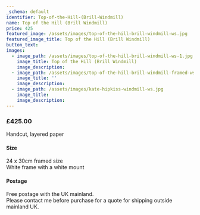```yaml
---
_schema: default
identifier: Top-of-the-Hill-(Brill-Windmill)
name: Top of the Hill (Brill Windmill)
price: 425
featured_image: /assets/images/top-of-the-hill-brill-windmill-ws.jpg
featured_image_title: Top of the Hill (Brill Windmill)
button_text:
images:
  - image_path: /assets/images/top-of-the-hill-brill-windmill-ws-1.jpg
    image_title: Top of the Hill (Brill Windmill)
    image_description:
  - image_path: /assets/images/top-of-the-hill-brill-windmill-framed-ws.jpg
    image_title: ''
    image_description:
  - image_path: /assets/images/kate-hipkiss-windmill-ws.jpg
    image_title:
    image_description:
---
```

### **£425.00**

Handcut, layered paper

#### Size

24 x 30cm framed size<br>White frame with a white mount

#### Postage

Free postage with the UK mainland.<br>Please contact me before purchase for a quote for shipping outside mainland UK.